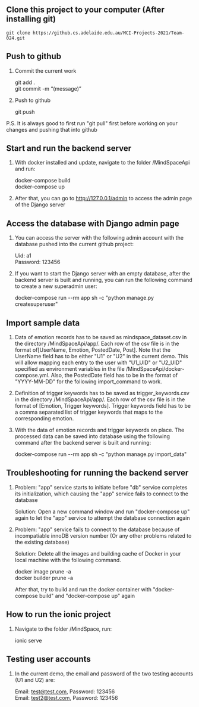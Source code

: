 ## Clone this project to your computer (After installing git)

    git clone https://github.cs.adelaide.edu.au/MCI-Projects-2021/Team-024.git

## Push to github

1.  Commit the current work

    git add .\
    git commit -m “(message)”

2.  Push to github

    git push

P.S. It is always good to first run "git pull" first before working on your changes and pushing that into github

## Start and run the backend server

1.  With docker installed and update, navigate to the folder /MindSpaceApi and run:

    docker-compose build\
    docker-compose up

2.  After that, you can go to http://127.0.0.1/admin to access the admin page of the Django server

## Access the database with Django admin page

1.  You can access the server with the following admin account with the database pushed into the current github project:

    Uid: a1\
    Password: 123456

2.  If you want to start the Django server with an empty database, after the backend server is built and running, you can run the following command to create a new superadmin user:

    docker-compose run --rm app sh -c "python manage.py createsuperuser"

## Import sample data

1.  Data of emotion records has to be saved as mindspace_dataset.csv in the directory /MindSpaceApi/app/. Each row of the csv file is in the format of[UserName, Emotion, PostedDate, Post]. Note that the UserName field has to be either "U1" or "U2" in the current demo. This will allow mapping each entry to the user with "U1_UID" or "U2_UID" specified as environment variables in the file /MindSpaceApi/docker-compose.yml. Also, the PostedDate field has to be in the format of "YYYY-MM-DD" for the following import_command to work.

2.  Definition of trigger keywords has to be saved as trigger_keywords.csv in the directory /MindSpaceApi/app/. Each row of the csv file is in the format of [Emotion, Trigger keywords]. Trigger keywords field has to be a comma separated list of trigger keywords that maps to the corresponding emotion.

3.  With the data of emotion records and trigger keywords on place. The processed data can be saved into database using the following command after the backend server is built and running:

    docker-compose run --rm app sh -c "python manage.py import_data"

## Troubleshooting for running the backend server

1.  Problem: "app" service starts to initiate before "db" service completes its initialization, which causing the "app" service fails to connect to the database

    Solution: Open a new command window and run "docker-compose up" again to let the "app" service to attempt the database connection again

2.  Problem: "app" service fails to connect to the database because of incompatiable innoDB version number (Or any other problems related to the existing database)

    Solution: Delete all the images and building cache of Docker in your local machine with the following command.

    docker image prune -a\
    docker builder prune -a

    After that, try to build and run the docker container with "docker-compose build" and "docker-compose up" again

## How to run the ionic project

1.  Navigate to the folder /MindSpace, run:

    ionic serve

## Testing user accounts

1.  In the current demo, the email and password of the two testing accounts (U1 and U2) are:

    Email: test@test.com, Password: 123456\
    Email: test2@test.com, Password: 123456
